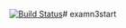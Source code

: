 [![Build Status](https://travis-ci.com/por964/sem3backend.svg?branch=main)](https://travis-ci.com/por964/sem3backend)# examn3start
